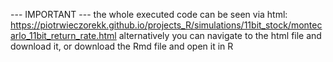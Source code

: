 --- IMPORTANT --- the whole executed code can be seen via html: https://piotrwieczorekk.github.io/projects_R/simulations/11bit_stock/montecarlo_11bit_return_rate.html alternatively you can navigate to the html file and download it, or download the Rmd file and open it in R
